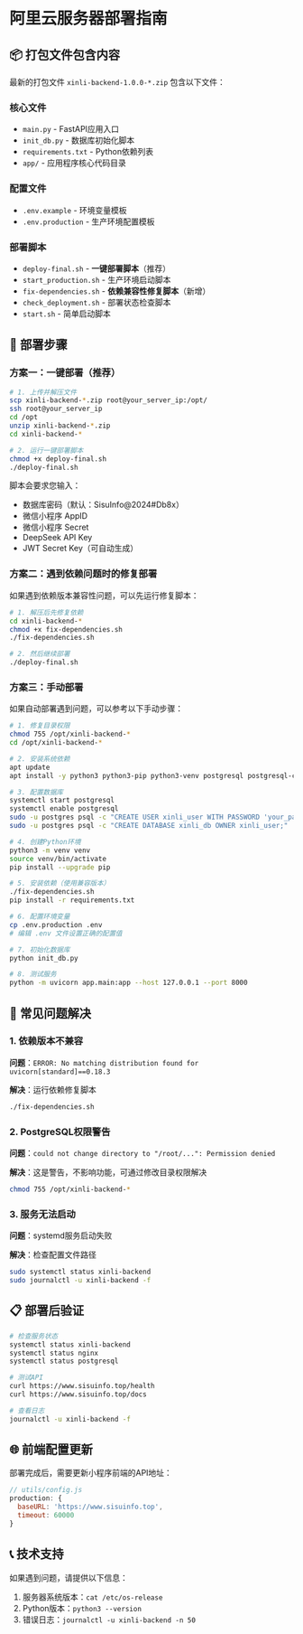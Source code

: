 # 阿里云服务器部署指南

## 📦 打包文件包含内容

最新的打包文件 `xinli-backend-1.0.0-*.zip` 包含以下文件：

### 核心文件
- `main.py` - FastAPI应用入口
- `init_db.py` - 数据库初始化脚本
- `requirements.txt` - Python依赖列表
- `app/` - 应用程序核心代码目录

### 配置文件
- `.env.example` - 环境变量模板
- `.env.production` - 生产环境配置模板

### 部署脚本
- `deploy-final.sh` - **一键部署脚本**（推荐）
- `start_production.sh` - 生产环境启动脚本
- `fix-dependencies.sh` - **依赖兼容性修复脚本**（新增）
- `check_deployment.sh` - 部署状态检查脚本
- `start.sh` - 简单启动脚本

## 🚀 部署步骤

### 方案一：一键部署（推荐）

```bash
# 1. 上传并解压文件
scp xinli-backend-*.zip root@your_server_ip:/opt/
ssh root@your_server_ip
cd /opt
unzip xinli-backend-*.zip
cd xinli-backend-*

# 2. 运行一键部署脚本
chmod +x deploy-final.sh
./deploy-final.sh
```

脚本会要求您输入：
- 数据库密码（默认：SisuInfo@2024#Db8x）
- 微信小程序 AppID
- 微信小程序 Secret
- DeepSeek API Key
- JWT Secret Key（可自动生成）

### 方案二：遇到依赖问题时的修复部署

如果遇到依赖版本兼容性问题，可以先运行修复脚本：

```bash
# 1. 解压后先修复依赖
cd xinli-backend-*
chmod +x fix-dependencies.sh
./fix-dependencies.sh

# 2. 然后继续部署
./deploy-final.sh
```

### 方案三：手动部署

如果自动部署遇到问题，可以参考以下手动步骤：

```bash
# 1. 修复目录权限
chmod 755 /opt/xinli-backend-*
cd /opt/xinli-backend-*

# 2. 安装系统依赖
apt update
apt install -y python3 python3-pip python3-venv postgresql postgresql-contrib nginx certbot python3-certbot-nginx

# 3. 配置数据库
systemctl start postgresql
systemctl enable postgresql
sudo -u postgres psql -c "CREATE USER xinli_user WITH PASSWORD 'your_password';"
sudo -u postgres psql -c "CREATE DATABASE xinli_db OWNER xinli_user;"

# 4. 创建Python环境
python3 -m venv venv
source venv/bin/activate
pip install --upgrade pip

# 5. 安装依赖（使用兼容版本）
./fix-dependencies.sh
pip install -r requirements.txt

# 6. 配置环境变量
cp .env.production .env
# 编辑 .env 文件设置正确的配置值

# 7. 初始化数据库
python init_db.py

# 8. 测试服务
python -m uvicorn app.main:app --host 127.0.0.1 --port 8000
```

## 🔧 常见问题解决

### 1. 依赖版本不兼容
**问题**：`ERROR: No matching distribution found for uvicorn[standard]==0.18.3`

**解决**：运行依赖修复脚本
```bash
./fix-dependencies.sh
```

### 2. PostgreSQL权限警告
**问题**：`could not change directory to "/root/...": Permission denied`

**解决**：这是警告，不影响功能，可通过修改目录权限解决
```bash
chmod 755 /opt/xinli-backend-*
```

### 3. 服务无法启动
**问题**：systemd服务启动失败

**解决**：检查配置文件路径
```bash
sudo systemctl status xinli-backend
sudo journalctl -u xinli-backend -f
```

## 📋 部署后验证

```bash
# 检查服务状态
systemctl status xinli-backend
systemctl status nginx
systemctl status postgresql

# 测试API
curl https://www.sisuinfo.top/health
curl https://www.sisuinfo.top/docs

# 查看日志
journalctl -u xinli-backend -f
```

## 🌐 前端配置更新

部署完成后，需要更新小程序前端的API地址：

```javascript
// utils/config.js
production: {
  baseURL: 'https://www.sisuinfo.top',
  timeout: 60000
}
```

## 📞 技术支持

如果遇到问题，请提供以下信息：
1. 服务器系统版本：`cat /etc/os-release`
2. Python版本：`python3 --version`
3. 错误日志：`journalctl -u xinli-backend -n 50`